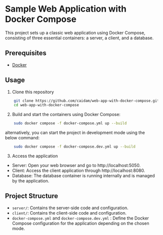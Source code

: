# Sample Web Application with Docker Compose

This project sets up a classic web application using Docker Compose, consisting of three essential containers: a server, a client, and a database.

## Prerequisites

- [Docker](https://www.docker.com/get-started)

## Usage

1. Clone this repository
``` bash
    git clone https://github.com/caidam/web-app-with-docker-compose.git
    cd web-app-with-docker-compose
```

2. Build and start the containers using Docker Compose:

```bash
    sudo docker compose -f docker-compose.yml up --build
```

alternatively, you can start the project in development mode using the below command:

```bash
    sudo docker compose -f docker-compose.dev.yml up --build
```

3. Access the application
- Server: Open your web browser and go to http://localhost:5050.
- Client: Access the client application through http://localhost:8080.
- Database: The database container is running internally and is managed by the application.


## Project Structure

- `server/`: Contains the server-side code and configuration.
- `client/`: Contains the client-side code and configuration.
- `docker-compose.yml` and `docker-compose.dev.yml` : Define the Docker Compose configuration for the application depending on the chosen mode.


